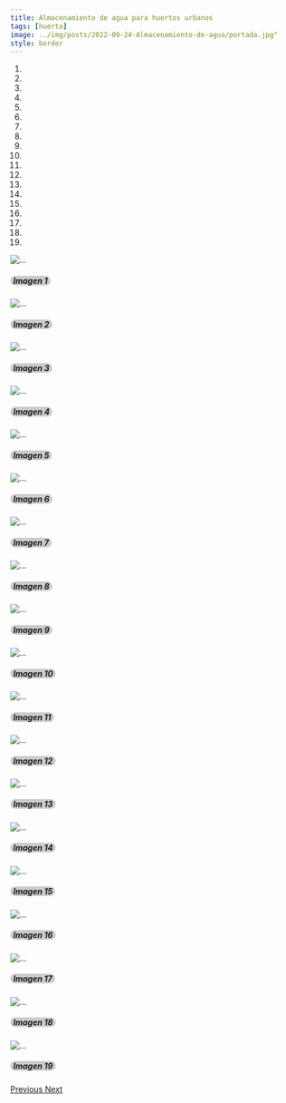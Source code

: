 ```yaml
---
title: Almacenamiento de agua para huertos urbanos
tags: [huerto]
image: ../img/posts/2022-09-24-Almacenamiento-de-agua/portada.jpg"
style: border 
---
```


<style>
  .sombra_texto
  {
    background: rgba(0,0,0,0.2);
    border-radius: 10px;
    padding: 0px 5px;
  }
</style>
<div class="bd-example">
  <div id="carouselExampleCaptions" class="carousel slide" data-interval="false">
    <ol class="carousel-indicators">
      <li data-target="#carouselExampleCaptions" data-slide-to="0" class="active"></li>
      <li data-target="#carouselExampleCaptions" data-slide-to="1"></li>
      <li data-target="#carouselExampleCaptions" data-slide-to="2"></li>
      <li data-target="#carouselExampleCaptions" data-slide-to="3"></li>
      <li data-target="#carouselExampleCaptions" data-slide-to="4"></li>
      <li data-target="#carouselExampleCaptions" data-slide-to="5"></li>
      <li data-target="#carouselExampleCaptions" data-slide-to="6"></li>
      <li data-target="#carouselExampleCaptions" data-slide-to="7"></li>
      <li data-target="#carouselExampleCaptions" data-slide-to="8"></li>
      <li data-target="#carouselExampleCaptions" data-slide-to="9"></li>
      <li data-target="#carouselExampleCaptions" data-slide-to="10"></li>
      <li data-target="#carouselExampleCaptions" data-slide-to="11"></li>
      <li data-target="#carouselExampleCaptions" data-slide-to="12"></li>
      <li data-target="#carouselExampleCaptions" data-slide-to="13"></li>
      <li data-target="#carouselExampleCaptions" data-slide-to="14"></li>
      <li data-target="#carouselExampleCaptions" data-slide-to="15"></li>
      <li data-target="#carouselExampleCaptions" data-slide-to="16"></li>
      <li data-target="#carouselExampleCaptions" data-slide-to="17"></li>
      <li data-target="#carouselExampleCaptions" data-slide-to="18"></li>
    </ol>
    <div class="carousel-inner">
      <div class="carousel-item active">
        <img src="/img/posts/2022-09-24-Almacenamiento-de-agua/Paso_1.jpg" class="d-block w-100" alt="...">
        <div class="carousel-caption d-md-block wow animated slideInUp" >
          <h5><spam class="sombra_texto">Imagen 1</spam></h5>
        </div>
      </div>
      <div class="carousel-item">
        <img src="/img/posts/2022-09-24-Almacenamiento-de-agua/Paso_2.jpg" class="d-block w-100" alt="...">
        <div class="carousel-caption d-md-block wow animated slideInUp" >
          <h5><spam class="sombra_texto">Imagen 2</spam></h5>
        </div>
      </div>
      <div class="carousel-item">
        <img src="/img/posts/2022-09-24-Almacenamiento-de-agua/Paso_3.jpg" class="d-block w-100" alt="...">
        <div class="carousel-caption d-md-block wow animated slideInUp" >
          <h5><spam class="sombra_texto">Imagen 3</spam></h5>
        </div>
      </div>
      <div class="carousel-item">
        <img src="/img/posts/2022-09-24-Almacenamiento-de-agua/Paso_4.jpg" class="d-block w-100" alt="...">
        <div class="carousel-caption d-md-block wow animated slideInUp" >
          <h5><spam class="sombra_texto">Imagen 4</spam></h5>
        </div>
      </div>
      <div class="carousel-item">
        <img src="/img/posts/2022-09-24-Almacenamiento-de-agua/Paso_5.jpg" class="d-block w-100" alt="...">
        <div class="carousel-caption d-md-block wow animated slideInUp" >
          <h5><spam class="sombra_texto">Imagen 5</spam></h5>
        </div>
      </div>
      <div class="carousel-item">
        <img src="/img/posts/2022-09-24-Almacenamiento-de-agua/Paso_6.jpg" class="d-block w-100" alt="...">
        <div class="carousel-caption d-md-block wow animated slideInUp" >
          <h5><spam class="sombra_texto">Imagen 6</spam></h5>
        </div>
      </div>
      <div class="carousel-item">
        <img src="/img/posts/2022-09-24-Almacenamiento-de-agua/Paso_7.jpg" class="d-block w-100" alt="...">
        <div class="carousel-caption d-md-block wow animated slideInUp" >
          <h5><spam class="sombra_texto">Imagen 7</spam></h5>
        </div>
      </div>
      <div class="carousel-item">
        <img src="/img/posts/2022-09-24-Almacenamiento-de-agua/Paso_8.jpg" class="d-block w-100" alt="...">
        <div class="carousel-caption d-md-block wow animated slideInUp" >
          <h5><spam class="sombra_texto">Imagen 8</spam></h5>
        </div>
      </div>
      <div class="carousel-item">
        <img src="/img/posts/2022-09-24-Almacenamiento-de-agua/Paso_9.jpg" class="d-block w-100" alt="...">
        <div class="carousel-caption d-md-block wow animated slideInUp" >
          <h5><spam class="sombra_texto">Imagen 9</spam></h5>
        </div>
      </div>
      <div class="carousel-item">
        <img src="/img/posts/2022-09-24-Almacenamiento-de-agua/Paso_10.jpg" class="d-block w-100" alt="...">
        <div class="carousel-caption d-md-block wow animated slideInUp" >
          <h5><spam class="sombra_texto">Imagen 10</spam></h5>
        </div>
      </div>
      <div class="carousel-item">
        <img src="/img/posts/2022-09-24-Almacenamiento-de-agua/Paso_11.jpg" class="d-block w-100" alt="...">
        <div class="carousel-caption d-md-block wow animated slideInUp" >
          <h5><spam class="sombra_texto">Imagen 11</spam></h5>
        </div>
      </div>
      <div class="carousel-item">
        <img src="/img/posts/2022-09-24-Almacenamiento-de-agua/Paso_12.jpg" class="d-block w-100" alt="...">
        <div class="carousel-caption d-md-block wow animated slideInUp" >
          <h5><spam class="sombra_texto">Imagen 12</spam></h5>
        </div>
      </div>
      <div class="carousel-item">
        <img src="/img/posts/2022-09-24-Almacenamiento-de-agua/Paso_13.jpg" class="d-block w-100" alt="...">
        <div class="carousel-caption d-md-block wow animated slideInUp" >
          <h5><spam class="sombra_texto">Imagen 13</spam></h5>
        </div>
      </div>
      <div class="carousel-item">
        <img src="/img/posts/2022-09-24-Almacenamiento-de-agua/Paso_14.jpg" class="d-block w-100" alt="...">
        <div class="carousel-caption d-md-block wow animated slideInUp" >
          <h5><spam class="sombra_texto">Imagen 14</spam></h5>
        </div>
      </div>
      <div class="carousel-item">
        <img src="/img/posts/2022-09-24-Almacenamiento-de-agua/Paso_15.jpg" class="d-block w-100" alt="...">
        <div class="carousel-caption d-md-block wow animated slideInUp" >
          <h5><spam class="sombra_texto">Imagen 15</spam></h5>
        </div>
      </div>
      <div class="carousel-item">
        <img src="/img/posts/2022-09-24-Almacenamiento-de-agua/Paso_16.jpg" class="d-block w-100" alt="...">
        <div class="carousel-caption d-md-block wow animated slideInUp" >
          <h5><spam class="sombra_texto">Imagen 16</spam></h5>
        </div>
      </div>
      <div class="carousel-item">
        <img src="/img/posts/2022-09-24-Almacenamiento-de-agua/Paso_17.jpg" class="d-block w-100" alt="...">
        <div class="carousel-caption d-md-block wow animated slideInUp" >
          <h5><spam class="sombra_texto">Imagen 17</spam></h5>
        </div>
      </div>
      <div class="carousel-item">
        <img src="/img/posts/2022-09-24-Almacenamiento-de-agua/Paso_18.jpg" class="d-block w-100" alt="...">
        <div class="carousel-caption d-md-block wow animated slideInUp" >
          <h5><spam class="sombra_texto">Imagen 18</spam></h5>
        </div>
      </div>
      <div class="carousel-item">
        <img src="/img/posts/2022-09-24-Almacenamiento-de-agua/Paso_19.jpg" class="d-block w-100" alt="...">
        <div class="carousel-caption d-md-block wow animated slideInUp" >
          <h5><spam class="sombra_texto">Imagen 19</spam></h5>
        </div>
      </div>
    </div>
    <a class="carousel-control-prev" href="#carouselExampleCaptions" role="button" data-slide="prev">
      <span class="carousel-control-prev-icon" aria-hidden="true"></span>
      <span class="sr-only">Previous</span>
    </a>
    <a class="carousel-control-next" href="#carouselExampleCaptions" role="button" data-slide="next">
      <span class="carousel-control-next-icon" aria-hidden="true"></span>
      <span class="sr-only">Next</span>
    </a>
  </div>
</div>

